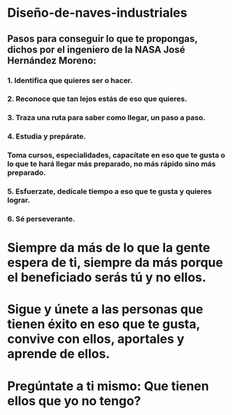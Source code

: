 # Diseño-de-naves-industriales
## Pasos para conseguir lo que te propongas, dichos por el ingeniero de la NASA José Hernández Moreno:
### 1. Identifica que quieres ser o hacer.
### 2. Reconoce que tan lejos estás de eso que quieres.
### 3. Traza una ruta para saber como llegar, un paso a paso.
### 4. Estudia y prepárate.
### Toma cursos, especialidades, capacítate en eso que te gusta o lo que te hará llegar más preparado, no más rápido sino más preparado.
### 5. Esfuerzate, dedícale tiempo a eso que te gusta y quieres lograr.
### 6. Sé perseverante.
# Siempre da más de lo que la gente espera de ti, siempre da más porque el beneficiado serás tú y no ellos.
# Sigue y únete a las personas que tienen éxito en eso que te gusta, convive con ellos, aportales y aprende de ellos.
# Pregúntate a ti mismo: Que tienen ellos que yo no tengo?
